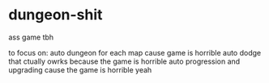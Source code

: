 # dungeon-shit
ass game tbh

to focus on:
auto dungeon for each map cause game is horrible
auto dodge that ctually owrks because the game is horrible
auto progression and upgrading cause the game is horrible
yeah
